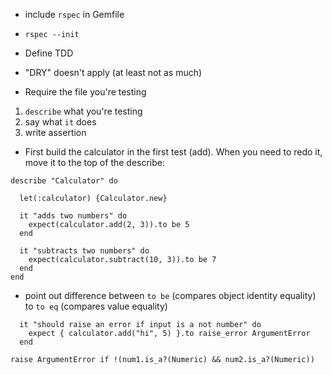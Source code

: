 - include `rspec` in Gemfile
- `rspec --init`

- Define TDD

- "DRY" doesn't apply (at least not as much)

- Require the file you're testing

1.  `describe` what you're testing
2.  say what `it` does
3.  write assertion

- First build the calculator in the first test (add).  When you need to redo it, move it to the top of the describe:

```
describe "Calculator" do

  let(:calculator) {Calculator.new}
  
  it "adds two numbers" do
    expect(calculator.add(2, 3)).to be 5
  end

  it "subtracts two numbers" do
    expect(calculator.subtract(10, 3)).to be 7
  end
end
```

- point out difference between `to be` (compares object identity equality) to `to eq` (compares value equality)

```
  it "should raise an error if input is a not number" do
    expect { calculator.add("hi", 5) }.to raise_error ArgumentError
  end
```

`raise ArgumentError if !(num1.is_a?(Numeric) && num2.is_a?(Numeric))
`